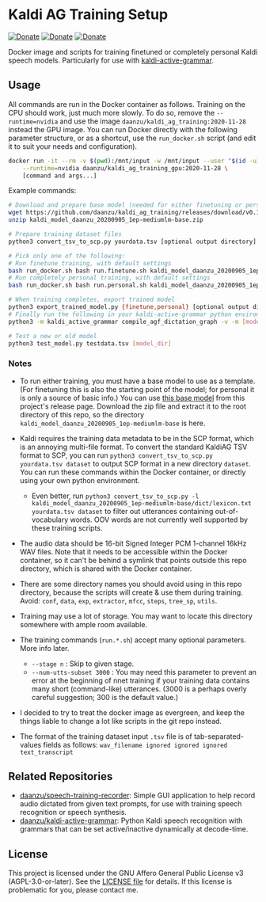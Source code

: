 # Kaldi AG Training Setup

[![Donate](https://img.shields.io/badge/donate-GitHub-pink.svg)](https://github.com/sponsors/daanzu)
[![Donate](https://img.shields.io/badge/donate-Patreon-orange.svg)](https://www.patreon.com/daanzu)
[![Donate](https://img.shields.io/badge/donate-PayPal-green.svg)](https://paypal.me/daanzu)

Docker image and scripts for training finetuned or completely personal Kaldi speech models. Particularly for use with [kaldi-active-grammar](https://github.com/daanzu/kaldi-active-grammar).

## Usage

All commands are run in the Docker container as follows. Training on the CPU should work, just much more slowly. To do so, remove the `--runtime=nvidia` and use the image `daanzu/kaldi_ag_training:2020-11-28` instead the GPU image. You can run Docker directly with the following parameter structure, or as a shortcut, use the `run_docker.sh` script (and edit it to suit your needs and configuration).

```bash
docker run -it --rm -v $(pwd):/mnt/input -w /mnt/input --user "$(id -u):$(id -g)" \
    --runtime=nvidia daanzu/kaldi_ag_training_gpu:2020-11-28 \
    [command and args...]
```

Example commands:

```bash
# Download and prepare base model (needed for either finetuning or personal model training)
wget https://github.com/daanzu/kaldi_ag_training/releases/download/v0.1.0/kaldi_model_daanzu_20200905_1ep-mediumlm-base.zip
unzip kaldi_model_daanzu_20200905_1ep-mediumlm-base.zip

# Prepare training dataset files
python3 convert_tsv_to_scp.py yourdata.tsv [optional output directory]

# Pick only one of the following:
# Run finetune training, with default settings
bash run_docker.sh bash run.finetune.sh kaldi_model_daanzu_20200905_1ep-mediumlm-base dataset
# Run completely personal training, with default settings
bash run_docker.sh bash run.personal.sh kaldi_model_daanzu_20200905_1ep-mediumlm-base dataset

# When training completes, export trained model
python3 export_trained_model.py {finetune,personal} [optional output directory]
# Finally run the following in your kaldi-active-grammar python environment (will take as much as an hour and several GB of RAM)
python3 -m kaldi_active_grammar compile_agf_dictation_graph -v -m [model_dir] [model_dir]/G.fst

# Test a new or old model
python3 test_model.py testdata.tsv [model_dir]
```

### Notes

* To run either training, you must have a base model to use as a template. (For finetuning this is also the starting point of the model; for personal it is only a source of basic info.) You can use [this base model](https://github.com/daanzu/kaldi_ag_training/releases/download/v0.1.0/kaldi_model_daanzu_20200905_1ep-mediumlm-base.zip) from this project's release page. Download the zip file and extract it to the root directory of this repo, so the directory `kaldi_model_daanzu_20200905_1ep-mediumlm-base` is here.

* Kaldi requires the training data metadata to be in the SCP format, which is an annoying multi-file format. To convert the standard KaldiAG TSV format to SCP, you can run `python3 convert_tsv_to_scp.py yourdata.tsv dataset` to output SCP format in a new directory `dataset`. You can run these commands within the Docker container, or directly using your own python environment.
    * Even better, run `python3 convert_tsv_to_scp.py -l kaldi_model_daanzu_20200905_1ep-mediumlm-base/dict/lexicon.txt yourdata.tsv dataset` to filter out utterances containing out-of-vocabulary words. OOV words are not currently well supported by these training scripts.

* The audio data should be 16-bit Signed Integer PCM 1-channel 16kHz WAV files. Note that it needs to be accessible within the Docker container, so it can't be behind a symlink that points outside this repo directory, which is shared with the Docker container.

* There are some directory names you should avoid using in this repo directory, because the scripts will create & use them during training. Avoid: `conf`, `data`, `exp`, `extractor`, `mfcc`, `steps`, `tree_sp`, `utils`.

* Training may use a lot of storage. You may want to locate this directory somewhere with ample room available.

* The training commands (`run.*.sh`) accept many optional parameters. More info later.

    * `--stage n` : Skip to given stage.
    * `--num-utts-subset 3000` : You may need this parameter to prevent an error at the beginning of nnet training if your training data contains many short (command-like) utterances. (3000 is a perhaps overly careful suggestion; 300 is the default value.)

* I decided to try to treat the docker image as evergreen, and keep the things liable to change a lot like scripts in the git repo instead.

* The format of the training dataset input `.tsv` file is of tab-separated-values fields as follows: `wav_filename ignored ignored ignored text_transcript`

## Related Repositories

* [daanzu/speech-training-recorder](https://github.com/daanzu/speech-training-recorder): Simple GUI application to help record audio dictated from given text prompts, for use with training speech recognition or speech synthesis.
* [daanzu/kaldi-active-grammar](https://github.com/daanzu/kaldi-active-grammar): Python Kaldi speech recognition with grammars that can be set active/inactive dynamically at decode-time.

## License

This project is licensed under the GNU Affero General Public License v3 (AGPL-3.0-or-later). See the [LICENSE file](LICENSE) for details. If this license is problematic for you, please contact me.
